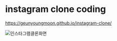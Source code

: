 # instagram clone coding #
https://geunyoungmoon.github.io/instagram-clone/

![인스타그램클론화면](https://user-images.githubusercontent.com/105352159/179186288-53b19345-c40e-4e59-bbaf-3a2f7c260770.jpg)
